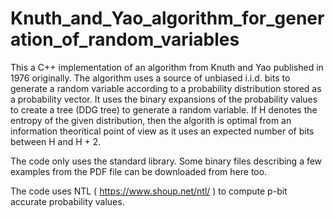 # Knuth_and_Yao_algorithm_for_generation_of_random_variables

This a C++ implementation of an algorithm from Knuth and Yao published in 1976 originally. The algorithm uses a source of unbiased i.i.d. bits to generate a random variable according to a probability distribution stored as a probability vector. It uses the binary expansions of the probability values to create a tree (DDG tree) to generate a random variable. If H denotes the entropy of the given distribution, then the algorith is optimal from an information theoritical point of view as it uses an expected number of bits between H and H + 2.

The code only uses the standard library. Some binary files describing a few examples from the PDF file can be downloaded from here too.

The code uses NTL ( https://www.shoup.net/ntl/ ) to compute p-bit accurate probability values.
